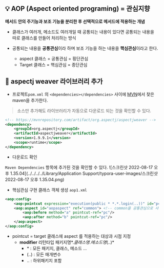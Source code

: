 ## :bulb: AOP (Aspect oriented programing) = 관심지향

**메서드 안의 주기능과 보조 기능을 분리한 후 선택적으로 메서드에 적용하는 개념** 

- 클래스가 여러개, 메소드도 여러개일 때 공통되는 내용이 있다면 공통되는 내용을 따로 클래스를 만들어 처리하는 방식

- 공통되는 내용을 **공통관심**이라 하며 보조 기능을 하는 내용을 **핵심관심**이라고 한다.
  -  aspect 클래스 = 공통관심 = 횡단관심
  - Target 클래스 = 핵심관심 = 종단관심



## :mag_right: aspectj weaver 라이브러리 추가

- 프로젝트`pom.xml` 의 `<dependencies></dependencies>` 사이에  [MVN](https://mvnrepository.com)에서 찾은 maven을 추가한다.

> 소스만 추가해도 라이브러리가 자동으로 다운로드 되는 것을 확인할 수 있다. 

```xml
<!-- https://mvnrepository.com/artifact/org.aspectj/aspectjweaver -->
<dependency>
    <groupId>org.aspectj</groupId>
    <artifactId>aspectjweaver</artifactId>
    <version>1.9.9.1</version>
    <scope>runtime</scope>
</dependency>

```

- 다운로드 확인

`Maven Dependencies` 항목에 추가된 것을 확인할 수 있다.  ![스크린샷 2022-08-17 오후 1.35.04](../../../../Library/Application Support/typora-user-images/스크린샷 2022-08-17 오후 1.35.04.png)



- 핵심관심 구현 클래스 객체 생성 `aop1.xml`

```xml
<aop:config>
	<aop:pointcut expression="execution(public * *.*.login(..))" id="pc"/>
	<aop:aspect id="aopaspect" ref="common"> <!-- common을 공통관심으로 사용 -->
		<aop:before method="a" pointcut-ref="pc"/>
		<aop:after method="b" pointcut-ref="pc"/>
	</aop:aspect> 
</aop:config>
```

- pointcut = target 클래스에 aspect 를 적용하는 대상과 시점 지정 
  - **modifier** 리턴타입 패키지명*.*클래스명*.*메소드명*(..)*
    - \* : 모든 패키지, 클래스, 메소드 ...
    -  (..) : 모든 매개변수
    -  .. : 하위패키지 포함